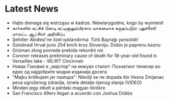 # Latest News
-  Hajto domaga się wstrząsu w kadrze. Niewiarygodne, kogo by wymienił
-  காா்களில் கட்சிக் கொடி கட்டினாலும்பிரசார வாகனமாக கருதப்படும்: புதுச்சேரி மாவட்ட ஆட்சியா் அறிவிப்பு
-  Şehitler Abidesi'ne özel ışıklandırma: Türk Bayrağı yansıtıldı!
-  Golobradi Hrvat jurio 254 km/h kroz Sloveniju. Dobio je paprenu kaznu
-  Grizman zbog povrede prekida rekordni niz
-  Coroner releases preliminary cause of death for 18-year-old found in Versailles lake - WLWT Cincinnati
-  Новак Ѓоковиќ е „мајстор“ на кежуал стилот: Познатиот тенисер во едно од најдобрите модни изданија досега
-  "Majku kritikujem jer nastupa": Nikoliji se ne dopada što Vesna Zmijanac peva ugroženog zdravlja, iznela detalje njenog stanja (VIDEO)
-  Minden jegy elkelt a pénteki magyar-törökre
-  San Francisco 49ers llegan a acuerdo con Joshua Dobbs
